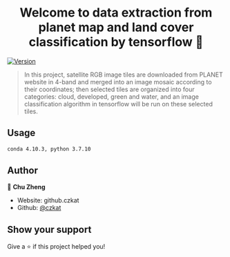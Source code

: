 <h1 align="center">Welcome to data extraction from planet map and land cover classification by tensorflow 👋</h1>
<p>
  <a href="https://www.npmjs.com/package/data extraction from planet map and image classification by tensorflow" target="_blank">
    <img alt="Version" src="https://img.shields.io/npm/v/data extraction from planet map and image classification by tensorflow.svg">
  </a>
</p>

> In this project, satellite RGB image tiles are downloaded from PLANET website in 4-band and merged into an image mosaic according to their coordinates; then selected tiles are organized into four categories: cloud, developed, green and water, and an image classification algorithm in tensorflow will be run on these selected tiles.

## Usage

```sh
conda 4.10.3, python 3.7.10
```

## Author

👤 **Chu Zheng**

* Website: github.czkat
* Github: [@czkat](https://github.com/czkat)

## Show your support

Give a ⭐️ if this project helped you!

